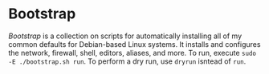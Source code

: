 # Bootstrap
*Bootstrap* is a collection on scripts for automatically installing all of my common defaults for Debian-based
Linux systems. It installs and configures the network, firewall, shell, editors, aliases, and more. To run,
execute `sudo -E ./bootstrap.sh run`. To perform a dry run, use `dryrun` isntead of `run`.
